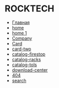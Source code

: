 <h1>
  ROCKTECH
</h1>
<ul>
  <li>
    <a href="https://lilkost.github.io/rocktech/">Главная</a>
  </li>
   <li>
    <a href="https://lilkost.github.io/rocktech/home.html">home</a>
  </li>
   <li>
    <a href="https://lilkost.github.io/rocktech/home-1.html">home 1</a>
  </li>
   <li>
    <a href="https://lilkost.github.io/rocktech/company.html">Company</a>
  </li>
   <li>
    <a href="https://lilkost.github.io/rocktech/card.html">Card</a>
  </li>
   <li>
    <a href="https://lilkost.github.io/rocktech/card-two.html">card-two</a>
  </li>
   <li>
    <a href="https://lilkost.github.io/rocktech/catalog-firestop.html">catalog-firestop</a>
  </li>
   <li>
    <a href="https://lilkost.github.io/rocktech/catalog-racks.html">catalog-racks</a>
  </li>
   <li>
    <a href="https://lilkost.github.io/rocktech/catalog-tols.html">catalog-tols</a>
  </li>
   <li>
    <a href="https://lilkost.github.io/rocktech/download-center.html">download-center</a>
  </li>
  <li>
    <a href="https://lilkost.github.io/rocktech/404.html">404</a>
  </li>
  <li>
    <a href="https://lilkost.github.io/rocktech/search.html">search</a>
  </li>
</ul>
